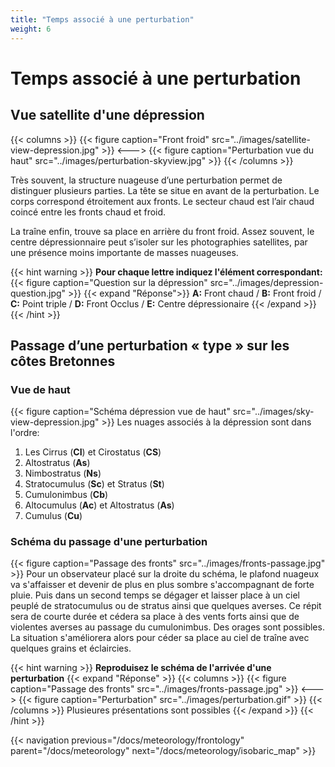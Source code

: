 ```yaml
---
title: "Temps associé à une perturbation"
weight: 6
---
```


# Temps associé à une perturbation

## Vue satellite d'une dépression
{{< columns >}}
{{< figure caption="Front froid" src="../images/satellite-view-depression.jpg" >}}
<--->
{{< figure caption="Perturbation vue du haut" src="../images/perturbation-skyview.jpg" >}}
{{< /columns >}}

Très souvent, la structure nuageuse d’une perturbation permet de distinguer plusieurs parties. La tête se situe en avant de la perturbation.
Le corps correspond étroitement aux fronts. Le secteur chaud est l’air chaud coincé entre les fronts chaud et froid.

La traîne enfin, trouve sa place en arrière du front froid.
Assez souvent, le centre dépressionnaire peut s’isoler sur les photographies satellites, par une présence moins importante de masses nuageuses.

{{< hint warning >}}
**Pour chaque lettre indiquez l'élément correspondant:**
{{< figure caption="Question sur la dépression" src="../images/depression-question.jpg" >}}
{{< expand "Réponse">}}
**A:** Front chaud / **B:** Front froid / **C:** Point triple / **D:** Front Occlus / **E:** Centre dépressionaire
{{< /expand >}}
{{< /hint >}}

## Passage d’une perturbation « type » sur les côtes Bretonnes
### Vue de haut
{{< figure caption="Schéma dépression vue de haut" src="../images/sky-view-depression.jpg" >}}
Les nuages associés à la dépression sont dans l'ordre:

1. Les Cirrus (**CI**) et Cirostatus (**CS**)
2. Altostratus (**As**)
3. Nimbostratus (**Ns**)
4. Stratocumulus (**Sc**) et Stratus (**St**)
5. Cumulonimbus (**Cb**)
6. Altocumulus (**Ac**) et Altostratus (**As**)
7. Cumulus (**Cu**)

### Schéma du passage d'une perturbation
{{< figure caption="Passage des fronts" src="../images/fronts-passage.jpg" >}}
Pour un observateur placé sur la droite du schéma, le plafond nuageux va s'affaisser et devenir de plus en plus sombre s'accompagnant de forte pluie.
Puis dans un second temps se dégager et laisser place à un ciel peuplé de stratocumulus ou de stratus ainsi que quelques averses.
Ce répit sera de courte durée et cédera sa place à des vents forts ainsi que de violentes averses au passage du cumulonimbus. Des orages sont possibles.
La situation s'améliorera alors pour céder sa place au ciel de traîne avec quelques grains et éclaircies.

{{< hint warning >}}
**Reproduisez le schéma de l'arrivée d'une perturbation**
{{< expand "Réponse" >}}
{{< columns >}}
{{< figure caption="Passage des fronts" src="../images/fronts-passage.jpg" >}}
<--->
{{< figure caption="Perturbation" src="../images/perturbation.gif" >}}
{{< /columns >}}
Plusieures présentations sont possibles
{{< /expand >}}
{{< /hint >}}

{{< navigation previous="/docs/meteorology/frontology" parent="/docs/meteorology" next="/docs/meteorology/isobaric_map" >}}

